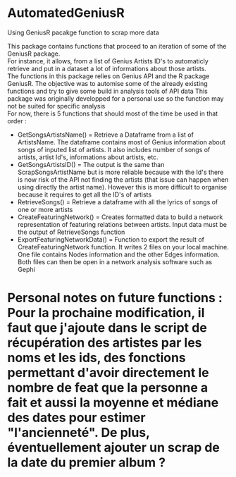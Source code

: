 # AutomatedGeniusR
Using GeniusR pacakge function to scrap more data

This package contains functions that proceed to an iteration of some of the GeniusR package.  
For instance, it allows, from a list of Genius Artists ID's to automaticly retrieve and put in a dataset a lot of informations about those artists.  
The functions in this package relies on Genius API and the R package GeniusR. The objective was to automise some of the already existing functions and try to give some build in analysis tools of API data
This package was originally developped for a personal use so the function may not be suited for specific analysis  
For now, there is 5 functions that should most of the time be used in that order :  

- GetSongsArtistsName() = Retrieve a Dataframe from a list of ArtistsName. The dataframe contains most of Genius information about songs of inputed list of artists. It also includes number of songs of artists, artist Id's, informations about artists, etc.
- GetSongsArtistsID() = The output is the same than ScrapSongsArtistName but is more reliable because with the Id's there is now risk of the API not finding the artists (that issue can happen when using directly the artist name). However this is more difficult to organise because it requires to get all the ID's of artists
- RetrieveSongs() = Retrieve a dataframe with all the lyrics of songs of one or more artists
- CreateFeaturingNetwork() = Creates formatted data to build a network representation of featuring relations between artists. Input data must be the output of RetrieveSongs function
- ExportFeaturingNetworkData() = Function to export the result of CreateFeaturingNetwork function. It writes 2 files on your local machine. One file contains Nodes information and the other Edges information. Both files can then be open in a network analysis software such as Gephi

# Personal notes on future functions : Pour la prochaine modification, il faut que j'ajoute dans le script de récupération des artistes par les noms et les ids, des fonctions permettant d'avoir directement le nombre de feat que la personne a fait et aussi la moyenne et médiane des dates pour estimer "l'ancienneté". De plus, éventuellement ajouter un scrap de la date du premier album ?
